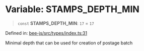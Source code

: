 # Variable: STAMPS\_DEPTH\_MIN

> `const` **STAMPS\_DEPTH\_MIN**: `17` = `17`

Defined in: [bee-js/src/types/index.ts:31](https://github.com/ethersphere/bee-js/blob/3abbe2b1b264d6b586511a56e93badb2236bd09d/src/types/index.ts#L31)

Minimal depth that can be used for creation of postage batch
